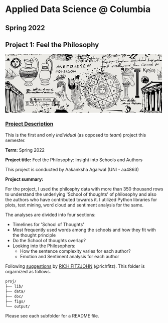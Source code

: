 # Applied Data Science @ Columbia
## Spring 2022
## Project 1: Feel the Philosophy

<img src="figs/philosophy_home_940px.jpg" width="500">

### [Project Description](doc/)
This is the first and only *individual* (as opposed to *team*) project this semester. 

**Term:** Spring 2022

**Project title:** Feel the Philosophy: Insight into Schools and Authors

This project is conducted by Aakanksha Agarwal (UNI - aa4863)

**Project summary:**

For the project, I used the philosphy data with more than 350 thousand rows to understand the underlying 'School of thoughts' of philosophy and also the authors who have contributed towards it. I utilized Python libraries for plots, text mining, word cloud and sentiment analysis for the same. 

The analyses are divided into four sections:

* Timelines for 'School of Thoughts'
* Most frequently used words among the schools and how they fit with the thought principle
* Do the School of thoughts overlap?
* Looking into the Philosophers:
    * How the sentence complexity varies for each author?
    * Emotion and Sentiment analysis for each author
    
Following [suggestions](http://nicercode.github.io/blog/2013-04-05-projects/) by [RICH FITZJOHN](http://nicercode.github.io/about/#Team) (@richfitz). This folder is orgarnized as follows.

```
proj/
├── lib/
├── data/
├── doc/
├── figs/
└── output/
```

Please see each subfolder for a README file.
